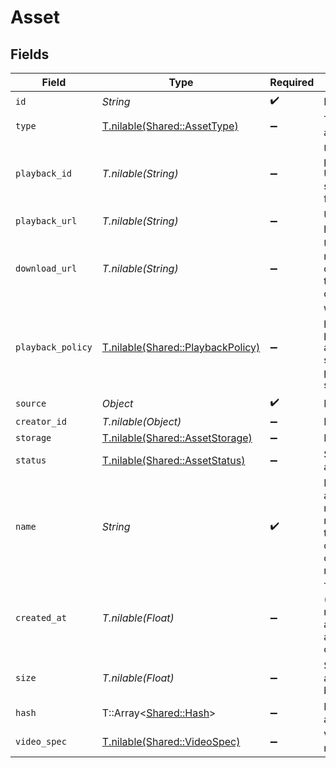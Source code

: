 # Asset


## Fields

| Field                                                                                   | Type                                                                                    | Required                                                                                | Description                                                                             | Example                                                                                 |
| --------------------------------------------------------------------------------------- | --------------------------------------------------------------------------------------- | --------------------------------------------------------------------------------------- | --------------------------------------------------------------------------------------- | --------------------------------------------------------------------------------------- |
| `id`                                                                                    | *String*                                                                                | :heavy_check_mark:                                                                      | N/A                                                                                     | 09F8B46C-61A0-4254-9875-F71F4C605BC7                                                    |
| `type`                                                                                  | [T.nilable(Shared::AssetType)](../../models/shared/assettype.md)                        | :heavy_minus_sign:                                                                      | Type of the asset.                                                                      | video                                                                                   |
| `playback_id`                                                                           | *T.nilable(String)*                                                                     | :heavy_minus_sign:                                                                      | Used to form playback URL and storage folder                                            | eaw4nk06ts2d0mzb                                                                        |
| `playback_url`                                                                          | *T.nilable(String)*                                                                     | :heavy_minus_sign:                                                                      | URL for HLS playback                                                                    | https://livepeercdn.com/asset/ea03f37e-f861-4cdd-b495-0e60b6d753ad/index.m3u8           |
| `download_url`                                                                          | *T.nilable(String)*                                                                     | :heavy_minus_sign:                                                                      | URL to manually download the asset if desired                                           | https://livepeercdn.com/asset/eaw4nk06ts2d0mzb/video                                    |
| `playback_policy`                                                                       | [T.nilable(Shared::PlaybackPolicy)](../../models/shared/playbackpolicy.md)              | :heavy_minus_sign:                                                                      | Whether the playback policy for a asset or stream is public or signed                   |                                                                                         |
| `source`                                                                                | *Object*                                                                                | :heavy_check_mark:                                                                      | N/A                                                                                     |                                                                                         |
| `creator_id`                                                                            | *T.nilable(Object)*                                                                     | :heavy_minus_sign:                                                                      | N/A                                                                                     |                                                                                         |
| `storage`                                                                               | [T.nilable(Shared::AssetStorage)](../../models/shared/assetstorage.md)                  | :heavy_minus_sign:                                                                      | N/A                                                                                     |                                                                                         |
| `status`                                                                                | [T.nilable(Shared::AssetStatus)](../../models/shared/assetstatus.md)                    | :heavy_minus_sign:                                                                      | Status of the asset                                                                     |                                                                                         |
| `name`                                                                                  | *String*                                                                                | :heavy_check_mark:                                                                      | Name of the asset. This is not necessarily the filename, can be a<br/>custom name or title<br/> | filename.mp4                                                                            |
| `created_at`                                                                            | *T.nilable(Float)*                                                                      | :heavy_minus_sign:                                                                      | Timestamp (in milliseconds) at which asset was created                                  | 1587667174725                                                                           |
| `size`                                                                                  | *T.nilable(Float)*                                                                      | :heavy_minus_sign:                                                                      | Size of the asset in bytes                                                              | 84934509                                                                                |
| `hash`                                                                                  | T::Array<[Shared::Hash](../../models/shared/hash.md)>                                   | :heavy_minus_sign:                                                                      | Hash of the asset                                                                       |                                                                                         |
| `video_spec`                                                                            | [T.nilable(Shared::VideoSpec)](../../models/shared/videospec.md)                        | :heavy_minus_sign:                                                                      | Video metadata                                                                          |                                                                                         |
